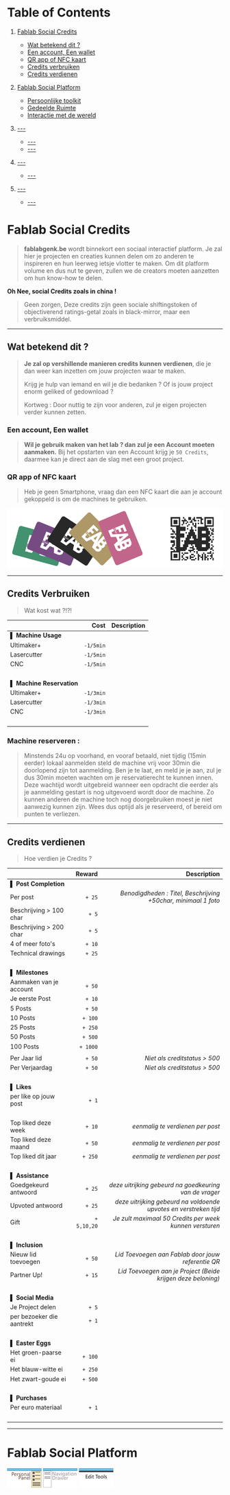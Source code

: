 # Table of Contents

1. [Fablab Social Credits](#Fablab-Social-Credits)
   - [Wat betekend dit ?](#Wat-betekend-dit-?)
   - [Een account, Een wallet](#Een-account-Een-wallet)
   - [QR app of NFC kaart](#QR-app-of-NFC-kaart)
   - [Credits verbruiken](#Credits-verbruiken)
   - [Credits verdienen](#Credits-verdienen)
   
2. [Fablab Social Platform](#Fablab-Social-Platform)
   - [Persoonlijke toolkit](#Persoonlijk-toolkit)
   - [Gedeelde Ruimte](#Gedeelde-ruimte)
   - [Interactie met de wereld](#Interactie-met-de-wereld)
   
3. [---](#---)
   - [---](#---)
   - [---](#---)
   
4. [---](#---)
   - [---](#---)

5. [---](#---)
   - [---](#---)
 
   


# Fablab Social Credits
> **fablabgenk.be** wordt binnekort een sociaal interactief platform.
> Je zal hier je projecten en creaties kunnen delen om zo anderen te inspireren en hun leerweg ietsje vlotter te maken.
> Om dit platform volume en dus nut te geven, zullen we de creators moeten aanzetten om hun know-how te delen.

__Oh Nee, social Credits zoals in china !__
> Geen zorgen,
> Deze credits zijn geen sociale shiftingstoken of objectiverend ratings-getal zoals in black-mirror, maar een verbruiksmiddel.
> 
___

## Wat betekend dit ?
> **Je zal op vershillende manieren credits kunnen verdienen**, die je dan weer kan inzetten om jouw projecten waar te maken.
> 
> Krijg je hulp van iemand en wil je die bedanken ?
> Of is jouw project enorm geliked of gedownload ?
> 
> Kortweg : Door nuttig te zijn voor anderen, zul je eigen projecten verder kunnen zetten.

### Een account, Een wallet
> **Wil je gebruik maken van het lab ? dan zul je een Account moeten aanmaken.**
> Bij het opstarten van een Account krijg je ```50 Credits```, daarmee kan je direct aan de slag met een groot project.

### QR app of NFC kaart
> Heb je geen Smartphone, vraag dan een NFC kaart die aan je account gekoppeld is om de machines te gebruiken.

![QR NFC](https://raw.githubusercontent.com/Michiel-celis-code/FabLab/master/QRNFC.png "NFC kaart of QR App")
___

## Credits Verbruiken
> Wat kost wat ?!?!

|                             | **Cost**        | **Description**                    |
| :-------------------------- | ---------------:| ----------------------------------:|
| ▌ **Machine Usage**         |                 |                                    |
| Ultimaker+                  | ```-1/5min```   |                                    |
| Lasercutter                 | ```-1/5min```   |                                    |
| CNC                         | ```-1/5min```   |                                    |
| ⁪                                                                                   |
| ▌ **Machine Reservation**   |                 |                                    |
| Ultimaker+                  | ```-1/3min```   |                                    |
| Lasercutter                 | ```-1/3min```   |                                    |
| CNC                         | ```-1/3min```   |                                    |
| ⁪                                                                                   |

### Machine reserveren :
> Minstends 24u op voorhand, en vooraf betaald, niet tijdig (15min eerder) lokaal aanmelden steld de machine vrij voor 30min die doorlopend zijn tot aanmelding.
> Ben je te laat, en meld je je aan, zul je dus 30min moeten wachten om je reservatierecht te kunnen innen.
> Deze wachtijd wordt uitgebreid wanneer een opdracht die eerder als je aanmelding gestart is nog uitgevoerd wordt door de machine.
> Zo kunnen anderen de machine toch nog doorgebruiken moest je niet aanwezig kunnen zijn.
> Wees dus optijd als je reserveerd, of bereid om punten te verliezen.
___

## Credits verdienen
> Hoe verdien je Credits ?

|                             | **Reward**      | **Description**                    |
| :-------------------------- | ---------------:| ----------------------------------:|
| ▌ **Post Completion**       |                 |                                    |
| Per post                    | ```+ 25```      | _Benodigdheden : Titel, Beschrijving +50char, minimaal 1 foto_ |
| Beschrijving > 100 char     | ```+ 5```       |                                    |
| Beschrijving > 200 char     | ```+ 5```       |                                    |
| 4 of meer foto's            | ```+ 10```      |                                    |
| Technical drawings          | ```+ 25```      |                                    |
| ⁪                                                                                   |
| ▌ **Milestones**            |                 |                                    |
| Aanmaken van je account     | ```+ 50```      |                                    |
| Je eerste Post              | ```+ 10```      |                                    |
| 5 Posts                     | ```+ 50```      |                                    |
| 10 Posts                    | ```+ 100```     |                                    |
| 25 Posts                    | ```+ 250```     |                                    |
| 50 Posts                    | ```+ 500```     |                                    |
| 100 Posts                   | ```+ 1000```    |                                    |
|                                                                                    |
| Per Jaar lid                | ```+ 50```      | _Niet als creditstatus > 500_      |
| Per Verjaardag              | ```+ 50```      | _Niet als creditstatus > 500_      |
| ⁪                                                                                   |
| ▌ **Likes**                 |                 |                                    |
| per like op jouw post       | ```+ 1```       |                                    |
| ⁪                                                                                   |
| Top liked deze week         | ```+ 10```      | _eenmalig te verdienen per post_   |
| Top liked deze maand        | ```+ 50```      | _eenmalig te verdienen per post_   |
| Top liked dit jaar          | ```+ 250```     | _eenmalig te verdienen per post_   |
| ⁪                                                                                   |
| ▌ **Assistance**            |                 |                                    |
| Goedgekeurd antwoord        | ```+ 25```      | _deze uitrijking gebeurd na goedkeuring van de vrager_ |
| Upvoted antwoord            | ```+ 25```      | _deze uitrijking gebeurd na voldoende upvotes en verstreken tijd_ |
| Gift                        | ```+ 5,10,20``` | _Je zult maximaal 50 Credits per week kunnen versturen_ |
| ⁪                                                                                   |
| ▌ **Inclusion**             |                 |                                    |
| Nieuw lid toevoegen         | ```+ 50```      | _Lid Toevoegen aan Fablab door jouw referentie QR_ |
| Partner Up!                 | ```+ 15```      | _Lid Toevoegen aan je Project (Beide krijgen deze beloning)_ |
| ⁪                                                                                   |
| ▌ **Social Media**          |                 |                                    |
| Je Project delen            | ```+ 5```       |                                    |
| per bezoeker die aantrekt   | ```+ 1```       |                                    |
| ⁪                                                                                   |
| ▌ **Easter Eggs**           |                 |                                    |
| Het groen-paarse ei         | ```+ 100```     |                                    |
| Het blauw-witte ei          | ```+ 250```     |                                    |
| Het zwart-goude ei          | ```+ 500```     |                                    |
| ⁪                                                                                   |
| ▌ **Purchases**             |                 |                                    |
| Per euro materiaal          | ```+ 1```       |                                    |
| ⁪                                                                                   |
___

# Fablab Social Platform
![Panel <](https://raw.githubusercontent.com/Michiel-celis-code/FabLab/master/PANEL.png "Panel")
![Nav <](https://raw.githubusercontent.com/Michiel-celis-code/FabLab/master/NAV.png "Drawer")
![Tool<](https://raw.githubusercontent.com/Michiel-celis-code/FabLab/master/EDIT.png "Tools")
